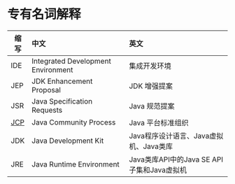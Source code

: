 # 专有名词解释

缩写 | 中文 | 英文
--- | :--- | :---
IDE | Integrated Development Environment | 集成开发环境
JEP | JDK Enhancement Proposal | JDK 增强提案
JSR | Java Specification Requests | Java 规范提案
[JCP](https://www.jcp.org)| Java Community Process | Java 平台标准组织
JDK | Java Development Kit | Java程序设计语言、Java虚拟机、Java类库
JRE | Java Runtime Environment | Java类库API中的Java SE API子集和Java虚拟机
